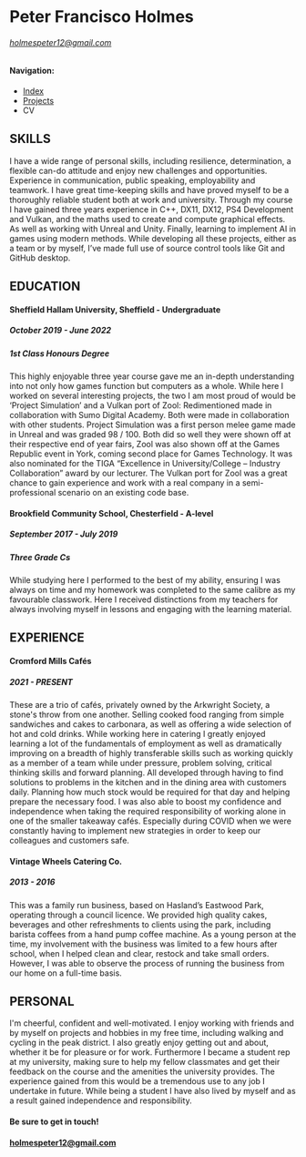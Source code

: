 # Peter Francisco Holmes
###### holmespeter12@gmail.com

#### Navigation:
- [Index](index.md)
- [Projects](projects.md)
- CV

## SKILLS
I have a wide range of personal skills, including resilience, determination, a flexible can-do attitude and enjoy new challenges and opportunities. Experience in communication, public speaking, employability and teamwork. I have great time-keeping skills and have proved myself to be a thoroughly reliable student both at work and university. Through my course I have gained three years experience in C++,  DX11, DX12, PS4 Development and Vulkan, and the maths used to create and compute graphical effects. As well as working with Unreal and Unity. Finally, learning to implement AI in games using modern methods. While developing all these projects, either as a team or by myself, I’ve made full use of source control tools like Git and GitHub desktop.  

## EDUCATION
#### Sheffield Hallam University, Sheffield - Undergraduate
##### October 2019 - June 2022
##### 1st Class Honours Degree
This highly enjoyable three year course gave me an in-depth understanding into not only how games function but computers as a whole. While here I worked on several interesting projects, the two I am most proud of would be ‘Project Simulation’ and a Vulkan port of Zool: Redimentioned made in collaboration with Sumo Digital Academy. Both were made in collaboration with other students. Project Simulation was a first person melee game made in Unreal and was graded 98 / 100. Both did so well they were shown off at their respective end of year fairs, Zool was also shown off at the Games Republic event in York, coming second place for Games Technology. It was also nominated for the TIGA “Excellence in University/College – Industry Collaboration” award by our lecturer. The Vulkan port for Zool was a great chance to gain experience and work with a real company in a semi-professional scenario on an existing code base.

#### Brookfield Community School, Chesterfield - A-level
##### September 2017 - July 2019
##### Three Grade Cs
While studying here I performed to the best of my ability, ensuring I was always on time and my homework was completed to the same calibre as my favourable classwork. Here I received distinctions from my teachers for always involving myself in lessons and engaging with the learning material. 



## EXPERIENCE
#### Cromford Mills Cafés 
##### 2021 - PRESENT
These are a trio of cafés, privately owned by the Arkwright Society, a stone's throw from one another. Selling cooked food ranging from simple sandwiches and cakes to carbonara, as well as offering a wide selection of hot and cold drinks. While working here in catering I greatly enjoyed learning a lot of the fundamentals of employment as well as dramatically improving on a breadth of highly transferable skills such as working quickly as a member of a team while under pressure, problem solving, critical thinking skills and forward planning. All developed through having to find solutions to problems in the kitchen and in the dining area with customers daily. Planning how much stock would be required for that day and helping prepare the necessary food. I was also able to boost my confidence and independence when taking the required responsibility of working alone in one of the smaller takeaway cafés. Especially during COVID when we were constantly having to implement new strategies in order to keep our colleagues and customers safe.
#### Vintage Wheels Catering Co.
##### 2013 - 2016  
This was a family run business, based on Hasland’s Eastwood Park, operating through a council licence. We provided high quality cakes, beverages and other refreshments to clients using the park, including barista coffees from a hand pump coffee machine.  As a young person at the time, my involvement with the business was limited to a few hours after school, when I helped clean and clear, restock and take small orders. However, I was able to observe the process of running the business from our home on a full-time basis.

## PERSONAL
I'm cheerful, confident and well-motivated. I enjoy working with friends and by myself on projects and hobbies in my free time, including walking and cycling in the peak district. I also greatly enjoy getting out and about, whether it be for pleasure or for work. Furthermore I became a student rep at my university, making sure to help my fellow classmates and get their feedback on the course and the amenities the university provides. The experience gained from this would be a tremendous use to any job I undertake in future. While being a student I have also lived by myself and as a result gained independence and responsibility.


#### Be sure to get in touch!
#### holmespeter12@gmail.com

